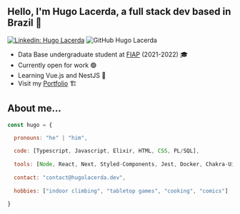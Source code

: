 <h2>Hello, I'm Hugo Lacerda,  a full stack dev based in Brazil 👋</h2>

[![Linkedin: Hugo Lacerda](https://img.shields.io/badge/-hugolacerda-blue?style=flat-square&logo=Linkedin&logoColor=white&link=https://www.linkedin.com/in/hugo-lacerda-rocha/)](https://www.linkedin.com/in/hugo-lacerda-rocha/) ![GitHub Hugo Lacerda](https://img.shields.io/github/followers/hugolacerdar?style=social&label=Follow)
- Data Base undergraduate student at <a href="https://www.fiap.com.br">FIAP</a> (2021-2022) 🎓
- Currently open for work 🟢 
- Learning Vue.js and NestJS 📖
- Visit my [Portfolio](https://www.hugolacerda.dev/) 🏗️

## About me...
```javascript
const hugo = {

  pronouns: "he" | "him",
  
  code: [Typescript, Javascript, Elixir, HTML, CSS, PL/SQL],
  
  tools: [Node, React, Next, Styled-Components, Jest, Docker, Chakra-Ui, Phoenix],
  
  contact: "contact@hugolacerda.dev",
  
  hobbies: ["indoor climbing", "tabletop games", "cooking", "comics"]
  
}
```

